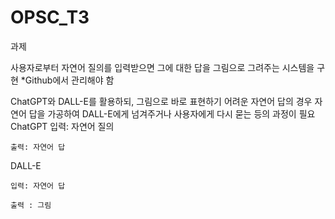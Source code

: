 # OPSC_T3


과제


사용자로부터 자연어 질의를 입력받으면 그에 대한 답을 그림으로 그려주는 시스템을 구현  *Github에서 관리해야 함
 
ChatGPT와 DALL-E를 활용하되, 그림으로 바로 표현하기 어려운 자연어 답의 경우 자연어 답을 가공하여 DALL-E에게 넘겨주거나 사용자에게 다시 묻는 등의 과정이 필요
  ChatGPT
    입력: 자연어 질의

    출력: 자연어 답
  DALL-E

    입력: 자연어 답

    출력 : 그림
